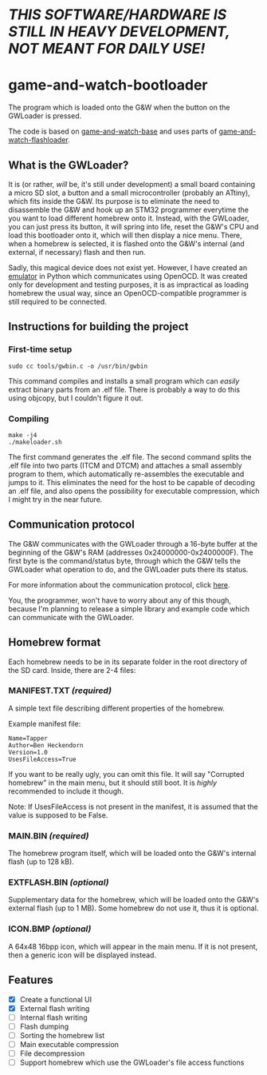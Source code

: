 # _THIS SOFTWARE/HARDWARE IS STILL IN HEAVY DEVELOPMENT, NOT MEANT FOR DAILY USE!_

# game-and-watch-bootloader

The program which is loaded onto the G&W when the button on the GWLoader is pressed.

The code is based on [game-and-watch-base](https://github.com/ghidraninja/game-and-watch-base) and uses parts of [game-and-watch-flashloader](https://github.com/ghidraninja/game-and-watch-flashloader).

## What is the GWLoader?

It is (or rather, _will_ be, it's still under development) a small board containing a micro SD slot, a button and a small microcontroller (probably an ATtiny), which fits inside the G&W. Its purpose is to eliminate the need to disassemble the G&W and hook up an STM32 programmer everytime the you want to load different homebrew onto it. Instead, with the GWLoader, you can just press its button, it will spring into life, reset the G&W's CPU and load this bootloader onto it, which will then display a nice menu. There, when a homebrew is selected, it is flashed onto the G&W's internal (and external, if necessary) flash and then run.

Sadly, this magical device does not exist yet. However, I have created an [emulator](https://github.com/prochazkaml/gwloader-emulator) in Python which communicates using OpenOCD. It was created only for development and testing purposes, it is as impractical as loading homebrew the usual way, since an OpenOCD-compatible programmer is still required to be connected.

## Instructions for building the project

### First-time setup

```
sudo cc tools/gwbin.c -o /usr/bin/gwbin
```

This command compiles and installs a small program which can _easily_ extract binary parts from an .elf file. There is probably a way to do this using objcopy, but I couldn't figure it out.

### Compiling

```
make -j4
./makeloader.sh
```

The first command generates the .elf file. The second command splits the .elf file into two parts (ITCM and DTCM) and attaches a small assembly program to them, which automatically re-assembles the executable and jumps to it. This eliminates the need for the host to be capable of decoding an .elf file, and also opens the possibility for executable compression, which I might try in the near future.

## Communication protocol

The G&W communicates with the GWLoader through a 16-byte buffer at the beginning of the G&W's RAM (addresses 0x24000000-0x2400000F). The first byte is the command/status byte, through which the G&W tells the GWLoader what operation to do, and the GWLoader puts there its status.

For more information about the communication protocol, click [here](https://github.com/prochazkaml/gwloader-emulator/blob/main/Protocol.md).

You, the programmer, won't have to worry about any of this though, because I'm planning to release a simple library and example code which can communicate with the GWLoader.

## Homebrew format

Each homebrew needs to be in its separate folder in the root directory of the SD card. Inside, there are 2-4 files:

### MANIFEST.TXT _(required)_

A simple text file describing different properties of the homebrew.

Example manifest file:

```
Name=Tapper
Author=Ben Heckendorn
Version=1.0
UsesFileAccess=True
```

If you want to be really ugly, you can omit this file. It will say "Corrupted homebrew" in the main menu, but it should still boot. It is _highly_ recommended to include it though.

Note: If UsesFileAccess is not present in the manifest, it is assumed that the value is supposed to be False.

### MAIN.BIN _(required)_

The homebrew program itself, which will be loaded onto the G&W's internal flash (up to 128 kB).

### EXTFLASH.BIN _(optional)_

Supplementary data for the homebrew, which will be loaded onto the G&W's external flash (up to 1 MB). Some homebrew do not use it, thus it is optional.

### ICON.BMP _(optional)_

A 64x48 16bpp icon, which will appear in the main menu. If it is not present, then a generic icon will be displayed instead.

## Features

- [X] Create a functional UI
- [X] External flash writing
- [ ] Internal flash writing
- [ ] Flash dumping
- [ ] Sorting the homebrew list
- [ ] Main executable compression
- [ ] File decompression
- [ ] Support homebrew which use the GWLoader's file access functions

